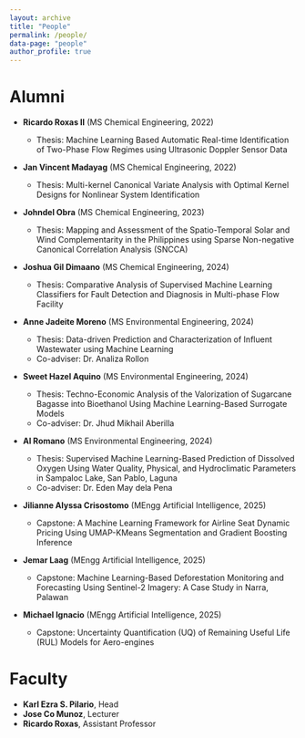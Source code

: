 ```yaml
---
layout: archive
title: "People"
permalink: /people/
data-page: "people"
author_profile: true
---
```


# Alumni

* **Ricardo Roxas II** (MS Chemical Engineering, 2022)
  * Thesis: Machine Learning Based Automatic Real-time Identification of Two-Phase Flow Regimes using Ultrasonic Doppler Sensor Data

* **Jan Vincent Madayag** (MS Chemical Engineering, 2022)
  * Thesis: Multi-kernel Canonical Variate Analysis with Optimal Kernel Designs for Nonlinear System Identification

* **Johndel Obra** (MS Chemical Engineering, 2023)
  * Thesis: Mapping and Assessment of the Spatio-Temporal Solar and Wind Complementarity in the Philippines using Sparse Non-negative Canonical Correlation Analysis (SNCCA)
  
* **Joshua Gil Dimaano** (MS Chemical Engineering, 2024)
  * Thesis: Comparative Analysis of Supervised Machine Learning Classifiers for Fault Detection and Diagnosis in Multi-phase Flow Facility
  
* **Anne Jadeite Moreno** (MS Environmental Engineering, 2024)
  * Thesis: Data-driven Prediction and Characterization of Influent Wastewater using Machine Learning
  * Co-adviser: Dr. Analiza Rollon

* **Sweet Hazel Aquino** (MS Environmental Engineering, 2024)
  * Thesis: Techno-Economic Analysis of the Valorization of Sugarcane Bagasse into Bioethanol Using Machine Learning-Based Surrogate Models
  * Co-adviser: Dr. Jhud Mikhail Aberilla
  
* **Al Romano** (MS Environmental Engineering, 2024)
  * Thesis: Supervised Machine Learning-Based Prediction of Dissolved Oxygen Using Water Quality, Physical, and Hydroclimatic Parameters in Sampaloc Lake, San Pablo, Laguna
  * Co-adviser: Dr. Eden May dela Pena
  
* **Jilianne Alyssa Crisostomo** (MEngg Artificial Intelligence, 2025)
  * Capstone: A Machine Learning Framework for Airline Seat Dynamic Pricing Using UMAP-KMeans Segmentation and Gradient Boosting Inference

* **Jemar Laag** (MEngg Artificial Intelligence, 2025)
  * Capstone: Machine Learning-Based Deforestation Monitoring and Forecasting Using Sentinel-2 Imagery: A Case Study in Narra, Palawan
  
* **Michael Ignacio** (MEngg Artificial Intelligence, 2025) 
  * Capstone: Uncertainty Quantification (UQ) of Remaining Useful Life (RUL) Models for Aero-engines
  

# Faculty

* **Karl Ezra S. Pilario**, Head
* **Jose Co Munoz**, Lecturer
* **Ricardo Roxas**, Assistant Professor
